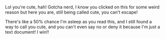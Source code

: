 Lol you're cute, hah! Gotcha nerd, I know you clicked on this for some weird reason but here you are, still being called cute, you can't escape! 

There's like a 50% chance I'm asleep as you read this, and I still found a way to call you cute, and you can't even say no or deny it because I'm just a text document! I win!!
